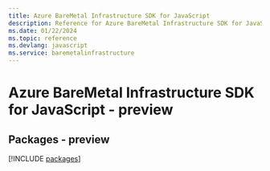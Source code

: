```yaml
---
title: Azure BareMetal Infrastructure SDK for JavaScript
description: Reference for Azure BareMetal Infrastructure SDK for JavaScript
ms.date: 01/22/2024
ms.topic: reference
ms.devlang: javascript
ms.service: baremetalinfrastructure
---
```

# Azure BareMetal Infrastructure SDK for JavaScript - preview
## Packages - preview
[!INCLUDE [packages](baremetal-infrastructure-index.md)]